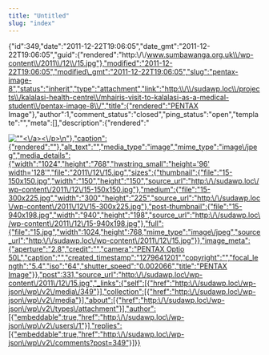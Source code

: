 ```yaml
---
title: "Untitled"
slug: "index"
---
```


{"id":349,"date":"2011-12-22T19:06:05","date\_gmt":"2011-12-22T19:06:05","guid":{"rendered":"http:\\/\\/www.sumbawanga.org.uk\\/wp-content\\/2011\\/12\\/15.jpg"},"modified":"2011-12-22T19:06:05","modified\_gmt":"2011-12-22T19:06:05","slug":"pentax-image-8","status":"inherit","type":"attachment","link":"http:\\/\\/sudawp.loc\\/projects\\/kalalasi-health-centre\\/mhairis-visit-to-kalalasi-as-a-medical-student\\/pentax-image-8\\/","title":{"rendered":"PENTAX Image"},"author":1,"comment\_status":"closed","ping\_status":"open","template":"","meta":\[\],"description":{"rendered":"

[![\"\"](\"http:\/\/sudawp.loc\/wp-content\/2011\/12\/15-300x225.jpg\")<\\/a><\\/p>\\n"},"caption":{"rendered":""},"alt\_text":"","media\_type":"image","mime\_type":"image\\/jpeg","media\_details":{"width":"1024","height":"768","hwstring\_small":"height='96' width='128'","file":"2011\\/12\\/15.jpg","sizes":{"thumbnail":{"file":"15-150x150.jpg","width":"150","height":"150","source\_url":"http:\\/\\/sudawp.loc\\/wp-content\\/2011\\/12\\/15-150x150.jpg"},"medium":{"file":"15-300x225.jpg","width":"300","height":"225","source\_url":"http:\\/\\/sudawp.loc\\/wp-content\\/2011\\/12\\/15-300x225.jpg"},"post-thumbnail":{"file":"15-940x198.jpg","width":"940","height":"198","source\_url":"http:\\/\\/sudawp.loc\\/wp-content\\/2011\\/12\\/15-940x198.jpg"},"full":{"file":"15.jpg","width":1024,"height":768,"mime\_type":"image\\/jpeg","source\_url":"http:\\/\\/sudawp.loc\\/wp-content\\/2011\\/12\\/15.jpg"}},"image\_meta":{"aperture":"2.8","credit":"","camera":"PENTAX Optio 50L","caption":"","created\_timestamp":"1279641201","copyright":"","focal\_length":"5.4","iso":"64","shutter\_speed":"0.002066","title":"PENTAX Image"}},"post":331,"source\_url":"http:\\/\\/sudawp.loc\\/wp-content\\/2011\\/12\\/15.jpg","\_links":{"self":\[{"href":"http:\\/\\/sudawp.loc\\/wp-json\\/wp\\/v2\\/media\\/349"}\],"collection":\[{"href":"http:\\/\\/sudawp.loc\\/wp-json\\/wp\\/v2\\/media"}\],"about":\[{"href":"http:\\/\\/sudawp.loc\\/wp-json\\/wp\\/v2\\/types\\/attachment"}\],"author":\[{"embeddable":true,"href":"http:\\/\\/sudawp.loc\\/wp-json\\/wp\\/v2\\/users\\/1"}\],"replies":\[{"embeddable":true,"href":"http:\\/\\/sudawp.loc\\/wp-json\\/wp\\/v2\\/comments?post=349"}\]}}](http:\/\/sudawp.loc\/wp-content\/2011\/12\/15.jpg)